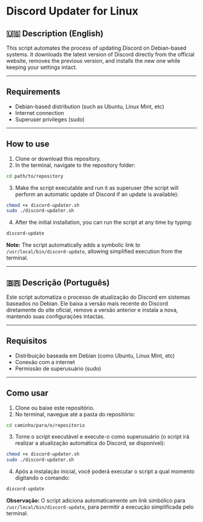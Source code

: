 # Discord Updater for Linux
## 🇺🇸 Description (English)

This script automates the process of updating Discord on Debian-based systems. It downloads the latest version of Discord directly from the official website, removes the previous version, and installs the new one while keeping your settings intact.

---

##  Requirements

- Debian-based distribution (such as Ubuntu, Linux Mint, etc)
- Internet connection
- Superuser privileges (sudo)

---

##  How to use

1. Clone or download this repository.
2. In the terminal, navigate to the repository folder:
 ```bash 
 cd path/to/repository 
 ```
3. Make the script executable and run it as superuser (the script will perform an automatic update of Discord if an update is available):
 ```bash
 chmod +x discord-updater.sh
 sudo ./discord-updater.sh
 ```
4. After the initial installation, you can run the script at any time by typing:
```bash
discord-update
```
**Note:** 
The script automatically adds a symbolic link to `/usr/local/bin/discord-update`, allowing simplified execution from the terminal.

---
## 🇧🇷 Descrição (Português)

Este script automatiza o processo de atualização do Discord em sistemas baseados no Debian. Ele baixa a versão mais recente do Discord diretamente do site oficial, remove a versão anterior e instala a nova, mantendo suas configurações intactas.

---

##  Requisitos

- Distribuição baseada em Debian (como Ubuntu, Linux Mint, etc)
- Conexão com a internet
- Permissão de superusuário (sudo)

---

##  Como usar

1. Clone ou baixe este repositório.
2. No terminal, navegue até a pasta do repositório:
 ```bash 
 cd caminho/para/o/repositorio 
 ```
3. Torne o script executável e execute-o como superusuário (o script irá realizar a atualização automática do Discord, se disponível):
 ```bash
 chmod +x discord-updater.sh
 sudo ./discord-updater.sh
 ```
4. Após a instalação inicial, você poderá executar o script a qual momento digitando o comando:
```bash
discord-update
```
**Observação:** 
O script adiciona automaticamente um link simbólico para `/usr/local/bin/discord-update`, para permitir a execução simplificada pelo terminal.
